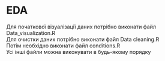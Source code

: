 # EDA

Для початкової візуалізації даних потрібно виконати файл Data_visualization.R <br />
Для очистки даних потрібно виконати файл Data cleaning.R <br />
Потім необхідно виконати файл conditions.R <br />
Усі інші файли можна виконувати в будь-якому порядку
